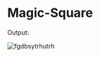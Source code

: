 # Magic-Square

Output:


![fgdbsytrhutrh](https://user-images.githubusercontent.com/63299045/81967424-2f4bc680-961b-11ea-8e55-834128838f14.png)
